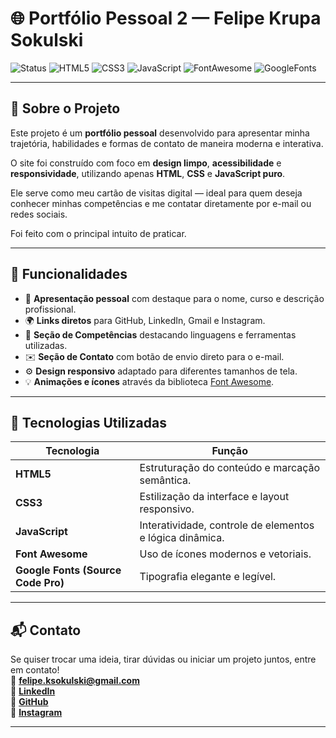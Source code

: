 # 🌐 Portfólio Pessoal 2 — Felipe Krupa Sokulski

![Status](https://img.shields.io/badge/Status-Concluído-blue)
![HTML5](https://img.shields.io/badge/HTML-orange?logo=html5)
![CSS3](https://img.shields.io/badge/CSS-blue?logo=css3)
![JavaScript](https://img.shields.io/badge/JavaScript-yellow?logo=javascript)
![FontAwesome](https://img.shields.io/badge/FontAwesome-black?logo=fontawesome)
![GoogleFonts](https://img.shields.io/badge/Google%20Fonts-gray?logo=googlefonts)

---

## 🧩 Sobre o Projeto

Este projeto é um **portfólio pessoal** desenvolvido para apresentar minha trajetória, habilidades e formas de contato de maneira moderna e interativa.

O site foi construído com foco em **design limpo**, **acessibilidade** e **responsividade**, utilizando apenas **HTML**, **CSS** e **JavaScript puro**.

Ele serve como meu cartão de visitas digital — ideal para quem deseja conhecer minhas competências e me contatar diretamente por e-mail ou redes sociais.

Foi feito com o principal intuito de praticar.

---

## 🚀 Funcionalidades

- 👤 **Apresentação pessoal** com destaque para o nome, curso e descrição profissional.  
- 🌍 **Links diretos** para GitHub, LinkedIn, Gmail e Instagram.  
- 🧠 **Seção de Competências** destacando linguagens e ferramentas utilizadas.  
- ✉️ **Seção de Contato** com botão de envio direto para o e-mail.  
- ⚙️ **Design responsivo** adaptado para diferentes tamanhos de tela.  
- 💡 **Animações e ícones** através da biblioteca [Font Awesome](https://fontawesome.com/).  

---

## 🧠 Tecnologias Utilizadas

| Tecnologia | Função |
|-------------|--------|
| **HTML5** | Estruturação do conteúdo e marcação semântica. |
| **CSS3** | Estilização da interface e layout responsivo. |
| **JavaScript** | Interatividade, controle de elementos e lógica dinâmica. |
| **Font Awesome** | Uso de ícones modernos e vetoriais. |
| **Google Fonts (Source Code Pro)** | Tipografia elegante e legível. |

---

## 📬 Contato

Se quiser trocar uma ideia, tirar dúvidas ou iniciar um projeto juntos, entre em contato!  
📧 **[felipe.ksokulski@gmail.com](mailto:felipe.ksokulski@gmail.com)**  
🔗 **[LinkedIn](https://linkedin.com/in/felipekrupasokulski)**  
🐙 **[GitHub](https://github.com/felipesokulskidev)**  
📸 **[Instagram](https://instagram.com/felipe.ksokulski/)**

---

